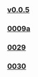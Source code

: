### [v0.0.5](https://github.com/littleflute/BeautifulLover/edit/master/README.md)
### [0009a](0009a)
### [0029](0029)
### [0030](0030)
